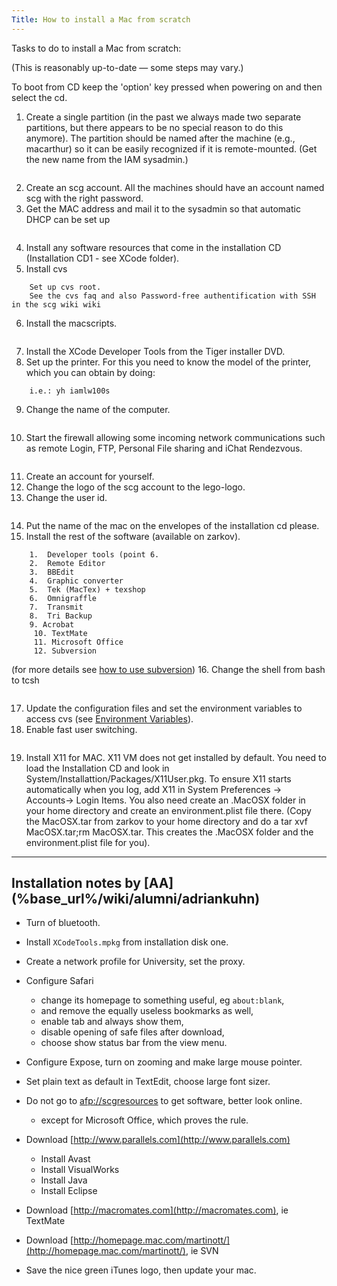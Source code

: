 ```yaml
---
Title: How to install a Mac from scratch
---
```


Tasks to do to install a Mac from scratch:

(This is reasonably up-to-date &mdash; some steps may vary.)

To boot from CD keep the 'option' key pressed when powering on and then select the cd. 

1.  Create a single partition (in the past we always made two separate partitions, but there appears to be no special reason to do this anymore).
The partition should be named after the machine (e.g., macarthur) so it can be easily recognized if it is remote-mounted. (Get the new name from the IAM sysadmin.)
```	Install Menu -> Disk Utility -> Partition -> delete
```
2.  Create an scg account. All the machines should have an account named scg with the right password.
3.  Get the MAC address and mail it to the sysadmin so that automatic DHCP can be set up
```	System Preferences -> network -> EthernetID
```
4.	Install any software resources that come in the installation CD (Installation CD1 - see XCode folder).
5.  Install cvs
```	You can copy .tcshrc from the macscripts that are in MacScripts on cvs.
	Set up cvs root.
	See the cvs faq and also Password-free authentification with SSH in the scg wiki wiki
```
6.  Install the macscripts.
```	Just check out MacScripts from cvs.
```
7.  Install the XCode Developer Tools from the Tiger installer DVD.
8.  Set up the printer. For this you need to know the model of the printer, which you can obtain by doing:
```	yh printer_name 
	i.e.: yh iamlw100s
```
9.  Change the name of the computer.
```	System Preferences -> Sharing
```
10.  Start the firewall allowing some incoming network communications such as remote Login, FTP, Personal File sharing and iChat Rendezvous.
```	You can do this from System Preferences -> Sharing
```
11. Create an account for yourself.
12. Change the logo of the scg account to the lego-logo.
13. Change the user id.
```	See the subject How do I set/change a user ID and which ones are taken by SCG people? In the scg wiki wiki.
```
14.  Put the name of the mac on the envelopes of the installation cd please.
15.  Install the rest of the software (available on zarkov).
```	List of the most importat things to install:
	1.  Developer tools (point 6. 
	2.  Remote Editor
	3.  BBEdit
	4.  Graphic converter
	5.  Tek (MacTex) + texshop
	6.  Omnigraffle
	7.  Transmit
	8.  Tri Backup
	9. Acrobat
     10. TextMate
     11. Microsoft Office 
     12. Subversion 
```
(for more details see [how to use subversion](%base_url%/wiki/howtos/howtousesubversion))
16. Change the shell from bash to tcsh
```	You can use chsh to do this.
```
17. Update the configuration files and set the environment variables to access cvs (see  [Environment Variables](http://scgwiki.iam.unibe.ch:8080/SCG/501)).
18. Enable fast user switching.
```	System Preferences -> Accounts -> Login Options -> Enable fast user switching
```
19. Install X11 for MAC. X11 VM  does not get installed by default. You need to load the Installation CD and look in System/Installattion/Packages/X11User.pkg.
To ensure X11 starts automatically when you log, add X11 in System Preferences -> Accounts-> Login Items. You also need create an .MacOSX folder in your home directory and create an environment.plist file there. (Copy the MacOSX.tar from zarkov to your home directory and do a tar xvf MacOSX.tar;rm MacOSX.tar. This creates the .MacOSX folder and the environment.plist file for you).


---

<h2>Installation notes by [AA](%base_url%/wiki/alumni/adriankuhn)</h2>


-  Turn of bluetooth.
-  Install <code>XCodeTools.mpkg</code> from installation disk one.
-  Create a network profile for University, set the proxy.
-  Configure Safari
	-  change its homepage to something useful, eg <code>about:blank</code>,
	-  and remove the equally useless bookmarks as well,
	-  enable tab and always show them,
	-  disable opening of safe files after download,
	-  choose show status bar from the view menu.

-  Configure Expose, turn on zooming and make large mouse pointer.
-  Set plain text as default in TextEdit, choose large font sizer.
-  Do not go to [afp://scgresources](afp://scgresources) to get software, better look online.
	-  except for Microsoft Office, which proves the rule.

-  Download [http://www.parallels.com](http://www.parallels.com)
	-  Install Avast
	-  Install VisualWorks
	-  Install Java
	-  Install Eclipse

-  Download [http://macromates.com](http://macromates.com), ie TextMate
-  Download [http://homepage.mac.com/martinott/](http://homepage.mac.com/martinott/), ie SVN
-  Save the nice green iTunes logo, then update your mac.
